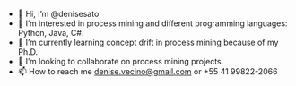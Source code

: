 - 👋 Hi, I’m @denisesato
- 👀 I’m interested in process mining and different programming languages: Python, Java, C#.
- 🌱 I’m currently learning concept drift in process mining because of my Ph.D.
- 💞️ I’m looking to collaborate on process mining projects. 
- 📫 How to reach me denise.vecino@gmail.com or +55 41 99822-2066

<!---
denisesato/denisesato is a ✨ special ✨ repository because its `README.md` (this file) appears on your GitHub profile.
You can click the Preview link to take a look at your changes.
--->
